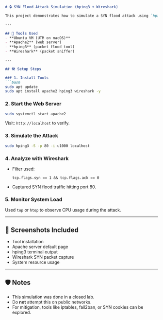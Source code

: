 ````markdown
# 🔒 SYN Flood Attack Simulation (hping3 + Wireshark)

This project demonstrates how to simulate a SYN flood attack using `hping3` and analyze the resulting network traffic using `Wireshark`. It was performed safely in a local Ubuntu VM using Apache2 as the target web server.

---

## 🧰 Tools Used
- **Ubuntu VM (UTM on macOS)**
- **Apache2** (web server)
- **hping3** (packet flood tool)
- **Wireshark** (packet sniffer)

---

## 🛠️ Setup Steps

### 1. Install Tools
```bash
sudo apt update
sudo apt install apache2 hping3 wireshark -y
````

### 2. Start the Web Server

```bash
sudo systemctl start apache2
```

Visit: `http://localhost` to verify.

### 3. Simulate the Attack

```bash
sudo hping3 -S -p 80 -i u1000 localhost
```

### 4. Analyze with Wireshark

* Filter used:

  ```
  tcp.flags.syn == 1 && tcp.flags.ack == 0
  ```
* Captured SYN flood traffic hitting port 80.

### 5. Monitor System Load

Used `top` or `htop` to observe CPU usage during the attack.

---

## 📸 Screenshots Included

* Tool installation
* Apache server default page
* hping3 terminal output
* Wireshark SYN packet capture
* System resource usage

---

## 🛡️ Notes

* This simulation was done in a closed lab.
* Do **not** attempt this on public networks.
* For mitigation, tools like iptables, fail2ban, or SYN cookies can be explored.


